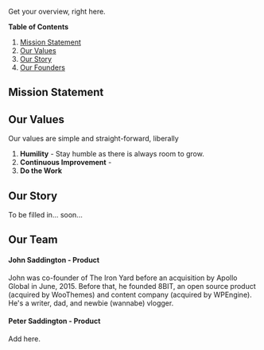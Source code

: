 Get your overview, right here.

**Table of Contents**

1. [Mission Statement](https://github.com/pinpt/handbook/blob/master/0-introduction.md#mission-statement)
2. [Our Values](https://github.com/pinpt/handbook/blob/master/0-introduction.md#our-values)
3. [Our Story](https://github.com/pinpt/handbook/blob/master/0-introduction.md#our-story)
4. [Our Founders](https://github.com/pinpt/handbook/blob/master/0-introduction.md#our-founders)

## Mission Statement


## Our Values

Our values are simple and straight-forward, liberally

1. **Humility** - Stay humble as there is always room to grow.
2. **Continuous Improvement** - 
3. **Do the Work**

## Our Story

To be filled in... soon...

## Our Team

#### John Saddington - Product

John was co-founder of The Iron Yard before an acquisition by Apollo Global in June, 2015. Before that, he founded 8BIT, an open source product (acquired by WooThemes) and content company (acquired by WPEngine). He's a writer, dad, and newbie (wannabe) vlogger.

#### Peter Saddington - Product


Add here.
